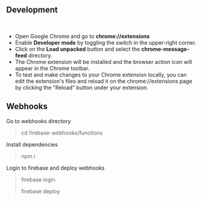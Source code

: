 ## Development

<br/>

- Open Google Chrome and go to **chrome://extensions**
- Enable **Developer mode** by toggling the switch in the upper-right corner.
- Click on the **Load unpacked** button and select the **chrome-message-feed** directory.
- The Chrome extension will be installed and the browser action icon will appear in the Chrome toolbar.
- To test and make changes to your Chrome extension locally, you can edit the extension's files and reload it on the chrome://extensions page by clicking the "Reload" button under your extension.

## Webhooks

Go to webhooks directory
> cd firebase-webhooks/functions

Install dependencies
> npm i

Login to firebase and deploy webhooks
> firebase login
>
> firebase deploy